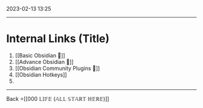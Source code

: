2023-02-13
13:25

---

# Internal Links (Title)

1. [[Basic Obsidian 🔗]]
2. [[Advance Obsidian 🔗]]
3. [[Obsidian Community Plugins 🔗]]
4. [[Obsidian Hotkeys]]
5. 

---

Back =[[000 𝕃𝕀𝔽𝔼 (𝔸𝕃𝕃 𝕊𝕋𝔸ℝ𝕋 ℍ𝔼ℝ𝔼)]]
